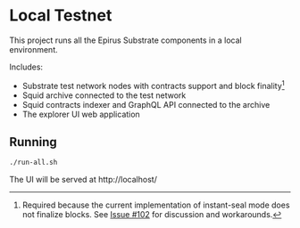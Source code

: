 # Local Testnet

This project runs all the Epirus Substrate components in a local environment.

Includes:
- Substrate test network nodes with contracts support and block finality[^1]
- Squid archive connected to the test network
- Squid contracts indexer and GraphQL API connected to the archive
- The explorer UI web application

[^1]: Required because the current implementation of instant-seal mode does not finalize blocks. See [Issue #102](https://github.com/paritytech/subport/issues/102) for discussion and workarounds.

## Running

```bash
./run-all.sh
```

The UI will be served at http://localhost/

